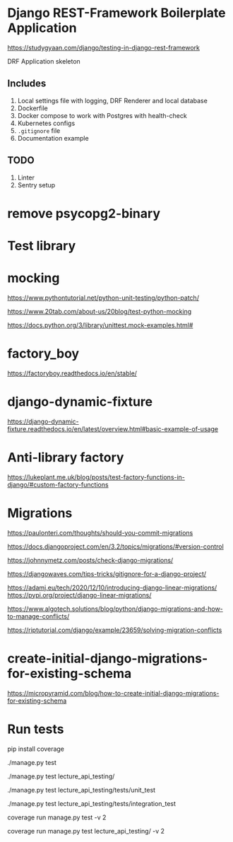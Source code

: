 # Django REST-Framework Boilerplate Application
https://studygyaan.com/django/testing-in-django-rest-framework

DRF Application skeleton

## Includes
1. Local settings file with logging, DRF Renderer and local database
2. Dockerfile
3. Docker compose to work with Postgres with health-check
4. Kubernetes configs
5. `.gitignore` file
6. Documentation example

## TODO
1. Linter
2. Sentry setup


# remove psycopg2-binary



# Test library
# mocking

https://www.pythontutorial.net/python-unit-testing/python-patch/

https://www.20tab.com/about-us/20blog/test-python-mocking

https://docs.python.org/3/library/unittest.mock-examples.html#

# factory_boy
https://factoryboy.readthedocs.io/en/stable/

# django-dynamic-fixture
https://django-dynamic-fixture.readthedocs.io/en/latest/overview.html#basic-example-of-usage

# Anti-library factory
https://lukeplant.me.uk/blog/posts/test-factory-functions-in-django/#custom-factory-functions

# Migrations

https://paulonteri.com/thoughts/should-you-commit-migrations

https://docs.djangoproject.com/en/3.2/topics/migrations/#version-control

https://johnnymetz.com/posts/check-django-migrations/

https://djangowaves.com/tips-tricks/gitignore-for-a-django-project/

https://adamj.eu/tech/2020/12/10/introducing-django-linear-migrations/
https://pypi.org/project/django-linear-migrations/

https://www.algotech.solutions/blog/python/django-migrations-and-how-to-manage-conflicts/

https://riptutorial.com/django/example/23659/solving-migration-conflicts

# create-initial-django-migrations-for-existing-schema
https://micropyramid.com/blog/how-to-create-initial-django-migrations-for-existing-schema


# Run tests

pip install coverage


./manage.py test

./manage.py test lecture_api_testing/

./manage.py test lecture_api_testing/tests/unit_test

./manage.py test lecture_api_testing/tests/integration_test

coverage run manage.py test -v 2

coverage run manage.py test lecture_api_testing/  -v 2
